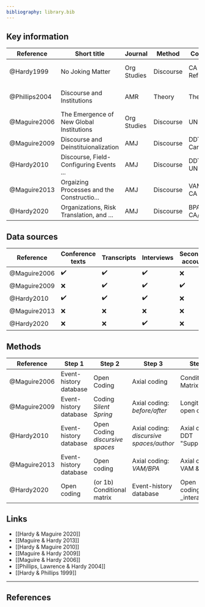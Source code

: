 ```yaml
---
bibliography: library.bib
---
```


## Key information

Reference       | Short title                               | Journal       | Method        | Context       | Concept(s)
---             | -----                                     | ---           | ---           | ---           | ---
@Hardy1999      | No Joking Matter                          | Org Studies   | Discourse     | CA Refugee    | _Objects_ & _subject positions_
@Phillips2004   | Discourse and Institutions                | AMR           | Theory        | Theory        | _Institutional Theory_ & _Discurse_
@Maguire2006    | The Emergence of New Global Institutions  | Org Studies   | Discourse     | UN POP        | _Reconcile_ & _Challenge_
@Maguire2009    | Discourse and Deinstituionalization       | AMJ           | Discourse     | DDT & Carson  | _Translation_
@Hardy2010      | Discourse, Field-Configuring Events ...   | AMJ           | Discourse     | DDT & UN POP  | _Discursive spaces_ & _Narratives_
@Maguire2013    | Orgaizing Processes and the Constructio...| AMJ           | Discourse     | VAM/BPA CA    | _Normalizing_ & _problematizing_
@Hardy2020      | Organizations, Risk Translation, and ...  | AMJ           | Discourse     | BPA CA/AU     | _Translation_

## Data sources

Reference       | Conference texts  | Transcripts       | Interviews        | Secondary accounts| Scientific articles   | Opinion pieces      | Party documents   | Party websites    |
---             | ---               | ---               | ---               | ---               | ---                   | ---                      | ---               | ---               |
@Maguire2006    | :heavy_check_mark:| :heavy_check_mark:| :heavy_check_mark:| :x:               | :x:                   | :x:                      | :x:               | :x:               |
@Maguire2009    | :x:               | :heavy_check_mark:| :heavy_check_mark:| :heavy_check_mark:| :heavy_check_mark:    | :x:                      | :x:               | :x:               |
@Hardy2010      | :heavy_check_mark:| :heavy_check_mark:| :heavy_check_mark:| :x:               | :heavy_check_mark:    | :heavy_check_mark:  | :heavy_check_mark:| :x:               |
@Maguire2013    | :x:               | :x:               | :x:               | :x:               | :x:                   | :x:                      | :heavy_check_mark:| :heavy_check_mark:|
@Hardy2020      | :x:               | :x:               | :heavy_check_mark:| :x:               | :x:                   | :heavy_check_mark:  | :heavy_check_mark:| :heavy_check_mark:|

## Methods

Reference       | Step 1                | Step 2                            | Step 3                                    | Step 4
---             | ---                   | ---                               | ---                                       | ---
@Maguire2006    | Event-history database| Open Coding                       | Axial coding                              | Conditional Matrix  
@Maguire2009    | Event-history database| Coding _Silent Spring_            | Axial coding: _before/after_              | Longitudinal open coding
@Hardy2010      | Event-history database| Open Coding _discursive spaces_   | Axial coding: _discursive spaces/author_  | Axial coding: DDT "Supporters"
@Maguire2013    | Event-history database| Open coding                       | Axial coding: _VAM/BPA_                   | Axial coding: VAM & BPA
@Hardy2020      | Open coding           | (or 1b) Conditional matrix        | Event-history database                    | Open coding: _interactions

## Links

* [[Hardy & Maguire 2020]]
* [[Maguire & Hardy 2013]]
* [[Hardy & Maguire 2010]]
* [[Maguire & Hardy 2009]]
* [[Maguire & Hardy 2006]]
* [[Phillips, Lawrence & Hardy 2004]]
* [[Hardy & Phillips 1999]]

---

## References